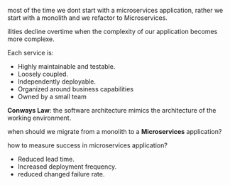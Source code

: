 
most of the time we dont start with a microservices application, rather we start with a monolith and we refactor to Microservices.

ilities decline overtime when the complexity of our application becomes more complexe.

Each service is:
+ Highly maintainable and testable.
+ Loosely coupled.
+ Independently deployable.
+ Organized around business capabilities
+ Owned by a small team

**Conways Law**: 
the software architecture mimics the architecture of the working environment.

when should we migrate from a monolith to a **Microservices** application?




how to measure success in microservices application?

+ Reduced lead time.
+ Increased deployment frequency. 
+ reduced changed failure rate.
